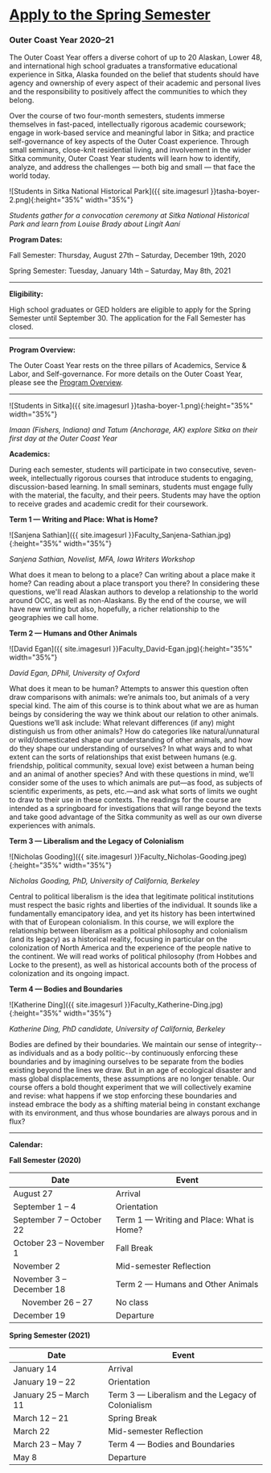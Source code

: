 # [Apply to the Spring Semester](https://fs29.formsite.com/Gd7elL/1rgug3ug6t/index.html)

### Outer Coast Year 2020–21

The Outer Coast Year offers a diverse cohort of up to 20 Alaskan, Lower 48, and international high school graduates a transformative educational experience in Sitka, Alaska founded on the belief that students should have agency and ownership of every aspect of their academic and personal lives and the responsibility to positively affect the communities to which they belong.

Over the course of two four-month semesters, students immerse themselves in fast-paced, intellectually rigorous academic coursework; engage in work-based service and meaningful labor in Sitka; and practice self-governance of key aspects of the Outer Coast experience. Through small seminars, close-knit residential living, and involvement in the wider Sitka community, Outer Coast Year students will learn how to identify, analyze, and address the challenges — both big and small — that face the world today.

<!-- This inserts the photo of students -->
![Students in Sitka National Historical Park]({{ site.imagesurl }}tasha-boyer-2.png){:height="35%" width="35%"}

_Students gather for a convocation ceremony at Sitka National Historical Park and learn from Louise Brady about Lingít Aaní_


<strong>Program Dates:</strong>

Fall Semester: Thursday, August 27th – Saturday, December 19th, 2020

Spring Semester: Tuesday, January 14th – Saturday, May 8th, 2021

***

<strong>Eligibility:</strong>

High school graduates or GED holders are eligible to apply for the Spring Semester until September 30. The application for the Fall Semester has closed.

***

<strong>Program Overview:</strong>

The Outer Coast Year rests on the three pillars of Academics, Service & Labor, and Self-governance. For more details on the Outer Coast Year, please see the <a class="blue-text text-lighten-1" href="https://docs.google.com/document/d/1XniH45s2ML6hB-8IsiKOtQ00FPKloqC_js4NkeU41ZY/edit" target="_blank">Program Overview</a>.

***

<!-- This inserts the photo of students -->
![Students in Sitka]({{ site.imagesurl }}tasha-boyer-1.png){:height="35%" width="35%"}

_Imaan (Fishers, Indiana) and Tatum (Anchorage, AK) explore Sitka on their first day at the Outer Coast Year_

<strong>Academics:</strong>

During each semester, students will participate in two consecutive, seven-week, intellectually rigorous courses that introduce students to engaging, discussion-based learning. In small seminars, students must engage fully with the material, the faculty, and their peers. Students may have the option to receive grades and academic credit for their coursework.

<strong>Term 1 — Writing and Place: What is Home?</strong>

<!-- This inserts Sanjena’s headshot -->
![Sanjena Sathian]({{ site.imagesurl }}Faculty_Sanjena-Sathian.jpg){:height="35%" width="35%"}

_Sanjena Sathian, Novelist, MFA, Iowa Writers Workshop_

What does it mean to belong to a place? Can writing about a place make it home? Can reading about a place transport you there? In considering these questions, we'll read Alaskan authors to develop a relationship to the world around OCC, as well as non-Alaskans. By the end of the course, we will have new writing but also, hopefully, a richer relationship to the geographies we call home.

<strong>Term 2 — Humans and Other Animals</strong>

<!-- This inserts the David’s headshot -->
![David Egan]({{ site.imagesurl }}Faculty_David-Egan.jpg){:height="35%" width="35%"}

_David Egan, DPhil, University of Oxford_

What does it mean to be human? Attempts to answer this question often draw comparisons with animals: we’re animals too, but animals of a very special kind. The aim of this course is to think about what we are as human beings by considering the way we think about our relation to other animals. Questions we’ll ask include: What relevant differences (if any) might distinguish us from other animals? How do categories like natural/unnatural or wild/domesticated shape our understanding of other animals, and how do they shape our understanding of ourselves? In what ways and to what extent can the sorts of relationships that exist between humans (e.g. friendship, political community, sexual love) exist between a human being and an animal of another species? And with these questions in mind, we’ll consider some of the uses to which animals are put—as food, as subjects of scientific experiments, as pets, etc.—and ask what sorts of limits we ought to draw to their use in these contexts. The readings for the course are intended as a springboard for investigations that will range beyond the texts and take good advantage of the Sitka community as well as our own diverse experiences with animals.

<strong>Term 3 — Liberalism and the Legacy of Colonialism</strong>

<!-- This inserts Nicholas’s headshot -->
![Nicholas Gooding]({{ site.imagesurl }}Faculty_Nicholas-Gooding.jpeg){:height="35%" width="35%"}

_Nicholas Gooding, PhD, University of California, Berkeley_

Central to political liberalism is the idea that legitimate political institutions must respect the basic rights and liberties of the individual. It sounds like a fundamentally emancipatory idea, and yet its history has been intertwined with that of European colonialism. In this course, we will explore the relationship between liberalism as a political philosophy and colonialism (and its legacy) as a historical reality, focusing in particular on the colonization of North America and the experience of the people native to the continent. We will read works of political philosophy (from Hobbes and Locke to the present), as well as historical accounts both of the process of colonization and its ongoing impact.

<strong>Term 4 — Bodies and Boundaries</strong>

<!-- This inserts Katherine’s headshot -->
![Katherine Ding]({{ site.imagesurl }}Faculty_Katherine-Ding.jpg){:height="35%" width="35%"}

_Katherine Ding, PhD candidate, University of California, Berkeley_

Bodies are defined by their boundaries. We maintain our sense of integrity--as individuals and as a body politic--by continuously enforcing these boundaries and by imagining ourselves to be separate from the bodies existing beyond the lines we draw. But in an age of ecological disaster and mass global displacements, these assumptions are no longer tenable. Our course offers a bold thought experiment that we will collectively examine and revise: what happens if we stop enforcing these boundaries and instead embrace the body as a shifting material being in constant exchange with its environment, and thus whose boundaries are always porous and in flux?

***

<strong>Calendar:</strong>

<strong>Fall Semester (2020)</strong>

| Date          | Event     |
| ------------- | ------------- |
| August 27 | Arrival  |
| September 1 – 4   | Orientation |
| September 7 – October 22  | Term 1 — Writing and Place: What is Home? |
| October 23 – November 1 | Fall Break |
| November 2  | Mid-semester Reflection  |
| November 3 – December 18  | Term 2 — Humans and Other Animals |
| &nbsp; &nbsp; November 26 – 27  | No class  |
| December 19  | Departure |

<strong>Spring Semester (2021)</strong>

| Date          | Event     |
| ------------- | ------------- |
| January 14 | Arrival  |
| January 19 – 22 | Orientation |
| January 25 – March 11 &nbsp; &nbsp; &nbsp; &nbsp; &nbsp; | Term 3 — Liberalism and the Legacy of Colonialism |
| March 12 – 21 | Spring Break |
| March 22 | Mid-semester Reflection  |
| March 23 – May 7 | Term 4 — Bodies and Boundaries |
| May 8 | Departure |


